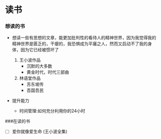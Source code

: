 # 读书

### 想读的书

- 想读一些有思想的文章，能更加批判性的看待人的精神世界，因为我觉得我的精神世界是匮乏的，干瘪的，我恐惧成为平庸之人，然而又启动不了我的身体，因为它已经被惯坏了
  1. 王小波作品
     - 沉默的大多数
     - 黄金时代，时代三部曲
  2. 林语堂作品
     - 苏东坡传
     - 吾国吾民


- 提升能力
  - 时间管理:如何充分利用你的24小时

###在读的书

- [ ] 爱你就像爱生命 (王小波全集)
